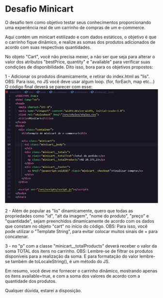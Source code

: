 # Desafio Minicart

O desafio tem como objetivo testar seus conhecimentos proporcionando uma experiência real de um carrinho de compras de um e-commerce.

Aqui contém um minicart estilizado e com dados estáticos, o objetivo é que o carrinho fique dinâmico, e realize as somas dos produtos adicionados de acordo com suas respectivas quantidades. 

No objeto "Cart", você não precisa mexer, a não ser que seja para alterar o valor dos atributos "bestPrice, quantity"  e "available" para verificar suas condições de disponibilidade. Dito isso, bora para os objetivos propostos:

1 - Adicionar os produtos dinamicamente, e retirar do index.html as "lis".
OBS: Para isso, no JS você deve usar algum loop. (for, forEach, map etc...)
O código final deverá se parecer com esse: ![Alt text](image.png)

2 - Além de popular as "lis" dinamicamente, quero que todas as propriedades como "id", "alt da imagem", "nome do produto", "preço" e "quantidade", sejam preenchidos dinamicamente de acordo com os dados que constam no objeto "cart" no início do código.
OBS: Para isso, você pode utilizar o "Template String", para evitar colocar muitos sinais de + para concatenar.

3 - no "p" com a classe "minicart__totalProducts" deverá receber o valor da soma TOTAL dos itens no carrinho.
OBS: Lembre-se de filtrar os produtos disponíveis para a realização da soma. E para formatação do valor lembre-se também de toLocaleString(), é um método do JS.

Em resumo, você deve me fornecer o carrinho dinâmico, mostrando apenas os itens available=true, e com a soma dos valores de acordo com a quantidade dos produtos.

Qualquer dúvida, estarei a disposição.


